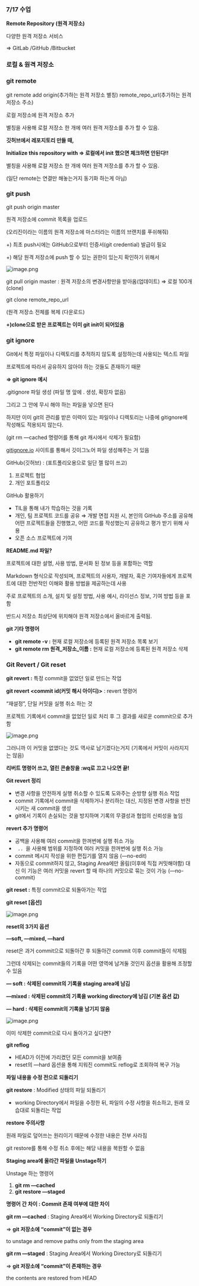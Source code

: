 ### 7/17 수업 


**Remote Repository  (원격 저장소)** 

다양한 원격 저장소 서비스 

⇒ GitLab /GitHub /Bitbucket

### 로컬 & 원격 저장소

### git remote

git remote add origin(추가하는 원격 저장소 별칭) remote_repo_url(추가하는 원격 저장소 주소)

로컬 저장소에 원격 저장소 추가 

별칭을 사용해 로컬 저장소 한 개에 여러 원격 저장소를 추가 할 수 있음. 

**깃허브에서 레포지토리 만들 때,**

**Initialize this repository with ⇒ 로컬에서 init 했으면 체크하면 안된다!!** 

별칭을 사용해 로컬 저장소 한 개에 여러 원격 저장소를 추가 할 수 있음.

(일단 remote는 연결만 해놓는거지 동기화 하는게 아님)

### git push

git push origin master 

원격 저장소에 commit 목록을 업로드 

(오리진이라는 이름의 원격 저장소에 마스터라는 이름의 브랜치를 푸쉬해줘)

+) 최초 push시에는 GitHub으로부터 인증서(git credential) 발급이 필요

+) 해당 원격 저장소에 push 할 수 있는 권한이 있는지 확인하기 위해서 

![image.png](attachment:b9ffe47a-35c7-40cb-a79a-d1e203528ff5:image.png)

git pull origin master : 원격 저장소의 변경사항만을 받아옴(업데이트) ⇒ 로컬 100개 (clone)

git clone remote_repo_url

(원격 저장소 전체를 복제 (다운로드) 

**+)clone으로 받은 프로젝트는 이미  git init이 되어있음** 

### git ignore

Git에서 특정 파일이나 디렉토리를 추적하지 않도록 설정하는데 사용되는 텍스트 파일

프로젝트에 따라서 공유하지 않아야 하는 것들도 존재하기 때문 

**⇒ git ignore 예시**

.gitignore 파일 생성 (파일 명 앞에 . 생성, 확장자 없음)

그리고 그 안에 무시 해야 하는 파일을 넣으면 된다

하지만 이미  git의 관리를 받은 이력이 있는 파일이나 디렉토리는 나중에 gitignore에 작성해도 적용되지 않는다.

(git rm —cached 명령어를 통해 git 캐시에서 삭제가 필요함) 

[gitignore.io](http://gitignore.io) 사이트를 통해서 깃이그노어 파일 생성해주는 거 있음

GitHub(깃허브)  :  (포트폴리오용으로 일단 젤 많이 쓰고)

1. 프로젝트 협업
2. 개인 포트폴리오

 

GitHub 활용하기

- TIL을 통해 내가 학습하는 것을 기록
- 개인, 팀 프로젝트 코드를 공유 ⇒ 개발 면접 지원 시, 본인의 GitHub 주소를 공유해 어떤 프로젝트들을 진행했고, 어떤 코드를 작성했는지 공유하고 평가 받기 위해 사용
- 오픈 소스 프로젝트에 기여

**README.md 파일?**

프로젝트에 대한 설명, 사용 방법, 문서화 된 정보 등을 포함하는 역할

Markdown 형식으로 작성되며, 프로젝트의 사용자, 개발자, 혹은 기여자들에게 프로젝트에 대한 전반적인 이해와 활용 방법을 제공하는데 사용 

주로 프로젝트의 소개, 설치 및 설정 방법, 사용 예시, 라이선스 정보, 기여 방법 등을 포함

반드시 저장소 최상단에 위치해야 원격 저장소에서 올바르게 출력됨.

**git 기타 명령어**

- **git remote -v :** 현재 로컬 저장소에 등록된 원격 저장소 목록 보기
- **git remote rm 원격_저장소_이름 :** 현재 로컬 저장소에 등록된 원격 저장소 삭제

### Git Revert / Git reset

**git revert :** 특정 commit을 없었던 일로 만드는 작업

**git revert <commit id(커밋 해시 아이디)>** : revert 명령어 

“재설정”, 단일 커밋을 실행 취소 하는 것

프로젝트 기록에서 commit을 없었던 일로 처리 후 그 결과를 새로운 commit으로 추가함

![image.png](attachment:656c9ca7-7430-4c85-85a5-8a20c378b035:image.png)

그러니까 이 커밋을 없앴다는 것도 역사로 남기겠다는거지 (기록에서 커밋이 사라지지는 않음) 

**리버트 명령어 쓰고, 열린 콘솔창을 :wq로 끄고 나오면 끝!**

**Git revert 정리** 

- 변경 사항을 안전하게 실행 취소할 수 있도록 도와주는 순방향 실행 취소 작업
- commit 기록에서 commit을 삭제하거나 분리하는 대신, 지정된 변경 사항을 반전시키는 새 commit을 생성
- git에서 기록이 손실되는 것을 방지하며 기록의 무결성과 협업의 신뢰성을 높임

**revert 추가 명령어** 

- 공백을 사용해 여러 commit을 한꺼번에 실행 취소 가능
- `  ..  `을 사용해 범위를 지정하여 여러 커밋을 한꺼번에 실행 취소 가능
- commit 메시지 작성을 위한 편집기를 열지 않음  (—no-edit)
- 자동으로 commit하지 않고, Staging Area에만 올림(이후에 직접 커밋해야함) 대신 이 기능은 여러 커밋을 revert 할 때 하나의 커밋으로 묶는 것이 가능 (—no-commit)

**git reset :** 특정 commit으로 되돌아가는 작업

**git reset [옵션] <commit id>**

![image.png](attachment:776a716b-e858-4a05-8ddb-67995465d4a4:image.png)

**reset의 3가지 옵션**

**—soft, —mixed, —hard**

reset은 과거 commit으로 되돌아간 후 되돌아간 commit 이후 commit들이 삭제됨

그런데 삭제되는 commit들의 기록을 어떤 영역에 남겨둘 것인지 옵션을 활용해 조정할 수 있음

**— soft : 삭제된 commit의 기록을 staging area에 남김**

**—mixed : 삭제된 commit의 기록을 working directory에 남김 (기본 옵션 값)**

**— hard : 삭제된 commit의 기록을 남기지 않음** 

![image.png](attachment:1cb6f5da-daaf-49c7-a0b5-f1394f04a46e:image.png)

이미 삭제한 commit으로 다시 돌아가고 싶다면?

**git reflog**

- HEAD가 이전에 가리켰던 모든 commit을 보여줌
- reset의 —hard 옵션을 통해 지워진 commit도 reflog로 조회하여 복구 가능

**파일 내용을 수정 전으로 되돌리기** 

**git restore** : Modified 상태의 파일 되돌리기

- working Directory에서 파일을 수정한 뒤, 파일의 수정 사항을 취소하고, 원래 모습대로 되돌리는 작업

 **restore 주의사항**

원래 파일로 덮어쓰는 원리이기 때문에 수정한 내용은 전부 사라짐

git restore를 통해 수정 취소 후에는 해당 내용을 복원할 수 없음 

**Staging area에 올라간 파일을 Unstage하기**

Unstage 하는 명령어 

1. **git rm —cached**
2. **git restore —staged**

**명령어 간 차이 : Commit 존재 여부에 대한 차이** 

**git rm —cached** : Staging Area에서 Working Directory로 되돌리기 

⇒ **git 저장소에 “commit”이 없는 경우**

to unstage and remove paths only from the staging area

**git rm —staged** : Staging Area에서 Working Directory로 되돌리기 

⇒ **git 저장소에 “commit”이 존재하는 경우** 

the contents are restored from HEAD